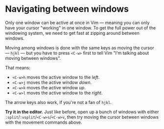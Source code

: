 # Navigating between windows

Only one window can be active at once in Vim — meaning you can only have your cursor "working" in one window. To get the full power out of the windowing system, we need to get fast at zipping around between windows.

Moving among windows is done with the same keys as moving the cursor — `hjkl` — but you have to press `<C-w>` first to tell Vim "I'm talking about moving between windows".

That means:

- `<C-w>h` moves the active window to the _left_.
- `<C-w>j` moves the active window _down_.
- `<C-w>k` moves the active window _up_.
- `<C-w>l` moves the active window to the _right_.

The arrow keys also work, if you're not a fan of `hjkl`.

**Try it in the editor.** Just like before, open up a bunch of windows with either `:split`/`:vsplit`/`<C-w>s`/`<C-w>v`, then try moving the cursor between windows with the movement commands above.
